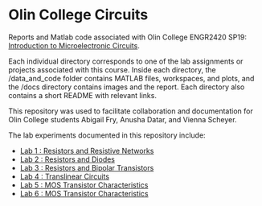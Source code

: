 # Olin College Circuits
Reports and Matlab code associated with Olin College ENGR2420 SP19: [Introduction to Microelectronic Circuits](http://madvlsi.olin.edu/circuits/).

Each individual directory corresponds to one of the lab assignments or projects associated with this course. Inside each directory, the /data_and_code folder contains MATLAB files, workspaces, and plots, and the /docs directory contains images and the report. Each directory also contains a short README with relevant links.

This repository was used to facilitate collaboration and documentation for Olin College students Abigail Fry, Anusha Datar, and Vienna Scheyer.

The lab experiments documented in this repository include: 
- [Lab 1 : Resistors and Resistive Networks](https://anushadatar.github.io/olin-circuits-sp19/Lab_1_Resistive_Networks/)
- [Lab 2 : Resistors and Diodes](https://anushadatar.github.io/olin-circuits-sp19/Lab_2_Resistors_and_Diodes/)
- [Lab 3 : Resistors and Bipolar Transistors](https://anushadatar.github.io/olin-circuits-sp19/Lab_3_Resistors_and_Bipolar_Transistors/)
- [Lab 4 : Translinear Circuits](https://anushadatar.github.io/olin-circuits-sp19/Lab_4_Translinear_Circuits/)
- [Lab 5 : MOS Transistor Characteristics](https://anushadatar.github.io/olin-circuits-sp19/Lab_5_MOS_Transistor_Characteristics/)
- [Lab 6 : MOS Transistor Characteristics](https://github.com/anushadatar/olin-circuits-sp19/tree/master/Lab_6_MOS_Networks_Current_Dividers)
